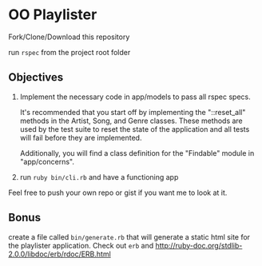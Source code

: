 # OO Playlister

Fork/Clone/Download this repository

run `rspec` from the project root folder

## Objectives

1. Implement the necessary code in app/models to pass all rspec specs.

   It's recommended that you start off by implementing the "::reset_all"
   methods in the Artist, Song, and Genre classes. These methods are
   used by the test suite to reset the state of the application and
   all tests will fail before they are implemented.

   Additionally, you will find a class definition for the "Findable"
   module in "app/concerns".

2. run `ruby bin/cli.rb` and have a functioning app

Feel free to push your own repo or gist if you want me to look at it.

## Bonus

create a file called `bin/generate.rb` that will generate a static html
site for the playlister application. Check out `erb` and http://ruby-doc.org/stdlib-2.0.0/libdoc/erb/rdoc/ERB.html
